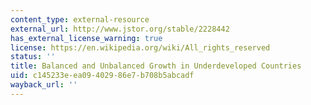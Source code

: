 ```yaml
---
content_type: external-resource
external_url: http://www.jstor.org/stable/2228442
has_external_license_warning: true
license: https://en.wikipedia.org/wiki/All_rights_reserved
status: ''
title: Balanced and Unbalanced Growth in Underdeveloped Countries
uid: c145233e-ea09-4029-86e7-b708b5abcadf
wayback_url: ''
---
```

